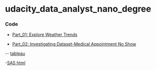 # udacity_data_analyst_nano_degree



### Code

- [Part_01: Explore Weather Trends](http://nbviewer.jupyter.org/github/Yousuf28/udacity_data_analyst_nano_degree/blob/master/part_01_expore_weather_trends/weather_tredns_final.ipynb)

- [Part_02: Investigating Dataset-Medical Appointment No Show](http://nbviewer.jupyter.org/github/Yousuf28/udacity_data_analyst_nano_degree/blob/master/part_02_investigate_dataset/investigating_dataset_final.ipynb)



-- [tableau](https://public.tableau.com/profile/yousuf.ali#!/vizhome/investigatedataset/Sheet1)

-[SAS html](https://drive.google.com/file/d/1v-o2TkogAcXmfPMK-aWxVk47uUIVhZTR/view?usp=sharing)
